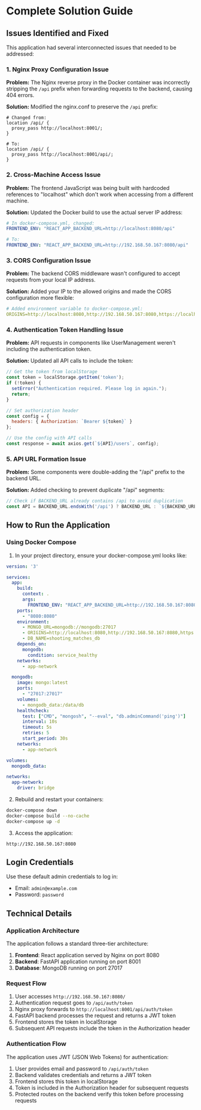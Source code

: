 # Complete Solution Guide

## Issues Identified and Fixed

This application had several interconnected issues that needed to be addressed:

### 1. Nginx Proxy Configuration Issue

**Problem:** The Nginx reverse proxy in the Docker container was incorrectly stripping the `/api` prefix when forwarding requests to the backend, causing 404 errors.

**Solution:** Modified the nginx.conf to preserve the `/api` prefix:
```nginx
# Changed from:
location /api/ {
  proxy_pass http://localhost:8001/;
}

# To:
location /api/ {
  proxy_pass http://localhost:8001/api/;
}
```

### 2. Cross-Machine Access Issue

**Problem:** The frontend JavaScript was being built with hardcoded references to "localhost" which don't work when accessing from a different machine.

**Solution:** Updated the Docker build to use the actual server IP address:
```yaml
# In docker-compose.yml, changed:
FRONTEND_ENV: "REACT_APP_BACKEND_URL=http://localhost:8080/api"

# To:
FRONTEND_ENV: "REACT_APP_BACKEND_URL=http://192.168.50.167:8080/api"
```

### 3. CORS Configuration Issue

**Problem:** The backend CORS middleware wasn't configured to accept requests from your local IP address.

**Solution:** Added your IP to the allowed origins and made the CORS configuration more flexible:
```yaml
# Added environment variable to docker-compose.yml:
ORIGINS=http://localhost:8080,http://192.168.50.167:8080,https://localhost:8080,https://192.168.50.167:8080,http://127.0.0.1:8080
```

### 4. Authentication Token Handling Issue

**Problem:** API requests in components like UserManagement weren't including the authentication token.

**Solution:** Updated all API calls to include the token:
```javascript
// Get the token from localStorage
const token = localStorage.getItem('token');
if (!token) {
  setError("Authentication required. Please log in again.");
  return;
}

// Set authorization header
const config = {
  headers: { Authorization: `Bearer ${token}` }
};

// Use the config with API calls
const response = await axios.get(`${API}/users`, config);
```

### 5. API URL Formation Issue

**Problem:** Some components were double-adding the "/api" prefix to the backend URL.

**Solution:** Added checking to prevent duplicate "/api" segments:
```javascript
// Check if BACKEND_URL already contains /api to avoid duplication
const API = BACKEND_URL.endsWith('/api') ? BACKEND_URL : `${BACKEND_URL}/api`;
```

## How to Run the Application

### Using Docker Compose

1. In your project directory, ensure your docker-compose.yml looks like:
```yaml
version: '3'

services:
  app:
    build:
      context: .
      args:
        FRONTEND_ENV: "REACT_APP_BACKEND_URL=http://192.168.50.167:8080/api"
    ports:
      - "8080:8080"
    environment:
      - MONGO_URL=mongodb://mongodb:27017
      - ORIGINS=http://localhost:8080,http://192.168.50.167:8080,https://localhost:8080,https://192.168.50.167:8080,http://127.0.0.1:8080
      - DB_NAME=shooting_matches_db
    depends_on:
      mongodb:
        condition: service_healthy
    networks:
      - app-network

  mongodb:
    image: mongo:latest
    ports:
      - "27017:27017"
    volumes:
      - mongodb_data:/data/db
    healthcheck:
      test: ["CMD", "mongosh", "--eval", "db.adminCommand('ping')"]
      interval: 10s
      timeout: 5s
      retries: 5
      start_period: 30s
    networks:
      - app-network

volumes:
  mongodb_data:

networks:
  app-network:
    driver: bridge
```

2. Rebuild and restart your containers:
```bash
docker-compose down
docker-compose build --no-cache
docker-compose up -d
```

3. Access the application:
```
http://192.168.50.167:8080
```

## Login Credentials

Use these default admin credentials to log in:
- Email: `admin@example.com`
- Password: `password`

## Technical Details

### Application Architecture

The application follows a standard three-tier architecture:
1. **Frontend**: React application served by Nginx on port 8080
2. **Backend**: FastAPI application running on port 8001
3. **Database**: MongoDB running on port 27017

### Request Flow

1. User accesses `http://192.168.50.167:8080/` 
2. Authentication request goes to `/api/auth/token`
3. Nginx proxy forwards to `http://localhost:8001/api/auth/token`
4. FastAPI backend processes the request and returns a JWT token
5. Frontend stores the token in localStorage
6. Subsequent API requests include the token in the Authorization header

### Authentication Flow

The application uses JWT (JSON Web Tokens) for authentication:
1. User provides email and password to `/api/auth/token`
2. Backend validates credentials and returns a JWT token
3. Frontend stores this token in localStorage
4. Token is included in the Authorization header for subsequent requests
5. Protected routes on the backend verify this token before processing requests
